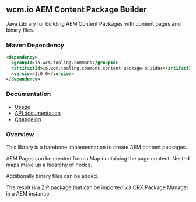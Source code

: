 ## wcm.io AEM Content Package Builder

Java Library for building AEM Content Packages with content pages and binary files.


### Maven Dependency

```xml
<dependency>
  <groupId>io.wcm.tooling.commons</groupId>
  <artifactId>io.wcm.tooling.commons.content-package-builder</artifactId>
  <version>1.0.0</version>
</dependency>
```

### Documentation

* [Usage](usage.html)
* [API documentation](apidocs/)
* [Changelog](changes-report.html)


### Overview

This library is a barebone implementation to create AEM content packages.

AEM Pages can be created from a Map containing the page content. Nested maps make up a hiearchy of nodes.

Additionally binary files can be added.

The result is a ZIP package that can be imported via CRX Package Manager in a AEM instance.
